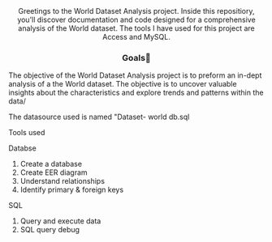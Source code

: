 <div align="center"> <h align="center"> Greetings to the World Dataset Analysis project. Inside this repositiory, you'll discover documentation and code designed for a comprehensive analysis of the World dataset. The tools I have used for this project are Access and MySQL. </h2> </div>

<div align="center"> <h3 align="center"> Goals🎯 </h3> </div>
The objective of the World Dataset Analysis project is to preform an in-dept analysis of a the World dataset. The objective is to uncover valuable insights about the characteristics and explore trends and patterns within the data/

The datasource used is named "Dataset- world db.sql

Tools used

Databse
1) Create a database
2) Create EER diagram
3) Understand relationships 
4) Identify primary & foreign keys

SQL
1) Query and execute data 
2) SQL query debug
